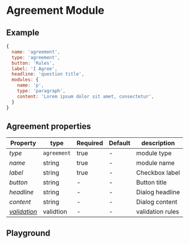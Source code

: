 
# Agreement Module

## Example
```jsx
{
  name: 'agreement',
  type: 'agreement',
  button: 'Rules',
  label: 'I Agree',
  headline: 'question title',
  modules: {
    name: 'p',
    type: 'paragraph',
    content: 'Lorem ipsum dolor sit amet, consectetur',
  }
}
```

## Agreement properties

| Property     | type           | Required | Default | description |
| ------------ | -------------- | -------- | ------- | ----------- |
| *type*       | `agreement`    | true     | -       | module type |
| *name*       | string         | true     | -       | module name |
| *label*      | string         | true     | -       | Checkbox label |
| *button*     | string         | -        | -       | Button title |
| *headline*   | string         | -        | -       | Dialog headline |
| *content*    | string         | -        | -       | Dialog content |
| *[validation](https://gemsorg.github.io/gems-components/?selectedKind=Form%20Builder&selectedStory=Validation)*  | validtion | - | - | validation rules |

## Playground
